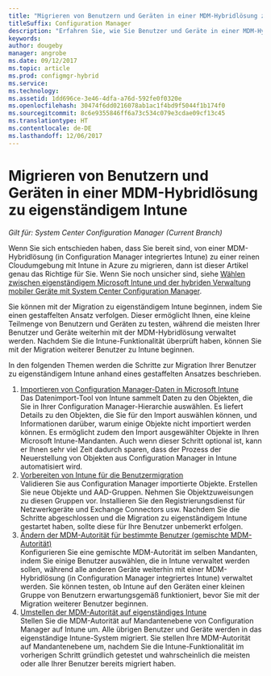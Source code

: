 ```yaml
---
title: "Migrieren von Benutzern und Geräten in einer MDM-Hybridlösung zu eigenständigem Intune"
titleSuffix: Configuration Manager
description: "Erfahren Sie, wie Sie Benutzer und Geräte in einer MDM-Hybridlösung zu eigenständigem Intune migrieren."
keywords: 
author: dougeby
manager: angrobe
ms.date: 09/12/2017
ms.topic: article
ms.prod: configmgr-hybrid
ms.service: 
ms.technology: 
ms.assetid: 1dd696ce-3e46-4dfa-a76d-592fe0f0320e
ms.openlocfilehash: 30474f6dd0216078ab1ac1f4bd9f5044f1b174f0
ms.sourcegitcommit: 8c6e9355846ff6a73c534c079e3cdae09cf13c45
ms.translationtype: HT
ms.contentlocale: de-DE
ms.lasthandoff: 12/06/2017
---
```

# <a name="migrate-hybrid-mdm-users-and-devices-to-intune-standalone"></a>Migrieren von Benutzern und Geräten in einer MDM-Hybridlösung zu eigenständigem Intune

*Gilt für: System Center Configuration Manager (Current Branch)*    

Wenn Sie sich entschieden haben, dass Sie bereit sind, von einer MDM-Hybridlösung (in Configuration Manager integriertes Intune) zu einer reinen Cloudumgebung mit Intune in Azure zu migrieren, dann ist dieser Artikel genau das Richtige für Sie. Wenn Sie noch unsicher sind, siehe [Wählen zwischen eigenständigem Microsoft Intune und der hybriden Verwaltung mobiler Geräte mit System Center Configuration Manager](https://docs.microsoft.com/sccm/mdm/understand/choose-between-standalone-intune-and-hybrid-mobile-device-management). 

Sie können mit der Migration zu eigenständigem Intune beginnen, indem Sie einen gestaffelten Ansatz verfolgen. Dieser ermöglicht Ihnen, eine kleine Teilmenge von Benutzern und Geräten zu testen, während die meisten Ihrer Benutzer und Geräte weiterhin mit der MDM-Hybridlösung verwaltet werden. Nachdem Sie die Intune-Funktionalität überprüft haben, können Sie mit der Migration weiterer Benutzer zu Intune beginnen.    

In den folgenden Themen werden die Schritte zur Migration Ihrer Benutzer zu eigenständigem Intune anhand eines gestaffelten Ansatzes beschrieben.    
  
1.  [Importieren von Configuration Manager-Daten in Microsoft Intune](migrate-import-data.md)   
    Das Datenimport-Tool von Intune sammelt Daten zu den Objekten, die Sie in Ihrer Configuration Manager-Hierarchie auswählen. Es liefert Details zu den Objekten, die Sie für den Import auswählen können, und Informationen darüber, warum einige Objekte nicht importiert werden können. Es ermöglicht zudem den Import ausgewählter Objekte in Ihren Microsoft Intune-Mandanten. Auch wenn dieser Schritt optional ist, kann er Ihnen sehr viel Zeit dadurch sparen, dass der Prozess der Neuerstellung von Objekten aus Configuration Manager in Intune automatisiert wird. 
2.  [Vorbereiten von Intune für die Benutzermigration](migrate-prepare-intune.md)    
    Validieren Sie aus Configuration Manager importierte Objekte. Erstellen Sie neue Objekte und AAD-Gruppen. Nehmen Sie Objektzuweisungen zu diesen Gruppen vor. Installieren Sie den Registrierungsdienst für Netzwerkgeräte und Exchange Connectors usw. Nachdem Sie die Schritte abgeschlossen und die Migration zu eigenständigem Intune gestartet haben, sollte diese für Ihre Benutzer unbemerkt erfolgen.  
3.  [Ändern der MDM-Autorität für bestimmte Benutzer (gemischte MDM-Autorität)](migrate-mixed-authority.md)    
    Konfigurieren Sie eine gemischte MDM-Autorität im selben Mandanten, indem Sie einige Benutzer auswählen, die in Intune verwaltet werden sollen, während alle anderen Geräte weiterhin mit einer MDM-Hybridlösung (in Configuration Manager integriertes Intune) verwaltet werden. Sie können testen, ob Intune auf den Geräten einer kleinen Gruppe von Benutzern erwartungsgemäß funktioniert, bevor Sie mit der Migration weiterer Benutzer beginnen. 
4.  [Umstellen der MDM-Autorität auf eigenständiges Intune](change-mdm-authority.md)     
    Stellen Sie die MDM-Autorität auf Mandantenebene von Configuration Manager auf Intune um. Alle übrigen Benutzer und Geräte werden in das eigenständige Intune-System migriert. Sie stellen Ihre MDM-Autorität auf Mandantenebene um, nachdem Sie die Intune-Funktionalität im vorherigen Schritt gründlich getestet und wahrscheinlich die meisten oder alle Ihrer Benutzer bereits migriert haben.